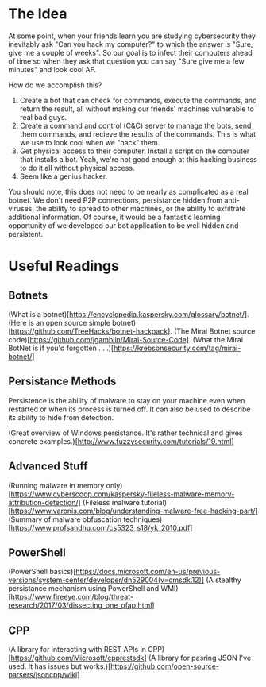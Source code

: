 # The Idea

At some point, when your friends learn you are studying cybersecurity they inevitably ask "Can you hack my computer?" to which the answer is "Sure, give me a couple of weeks". So our goal is to infect their computers ahead of time so when they ask that question you can say "Sure give me a few minutes" and look cool AF.

How do we accomplish this?

1. Create a bot that can check for commands, execute the commands, and return the result, all without making our friends' machines vulnerable to real bad guys.
2. Create a command and control (C&C) server to manage the bots, send them commands, and recieve the results of the commands. This is what we use to look cool when we "hack" them.
3. Get physical access to their computer. Install a script on the computer that installs a bot. Yeah, we're not good enough at this hacking business to do it all without physical access.  
4. Seem like a genius hacker.

You should note, this does not need to be nearly as complicated as a real botnet. We don't need P2P connections, persistance hidden from anti-viruses, the ability to spread to other machines, or the ability to exfiltrate additional information. Of course, it would be a fantastic learning opportunity of we developed our bot application to be well hidden and persistent.

# Useful Readings

## Botnets
(What is a botnet)[https://encyclopedia.kaspersky.com/glossary/botnet/].
(Here is an open source simple botnet)[https://github.com/TreeHacks/botnet-hackpack].
(The Mirai Botnet source code)[https://github.com/jgamblin/Mirai-Source-Code].
(What the Mirai BotNet is if you'd forgotten . . .)[https://krebsonsecurity.com/tag/mirai-botnet/]

## Persistance Methods
Persistence is the ability of malware to stay on your machine even when restarted or when its process is turned off. It can also be used to describe its ability to hide from detection.

(Great overview of Windows persistance. It's rather technical and gives concrete examples.)[http://www.fuzzysecurity.com/tutorials/19.html]

## Advanced Stuff
(Running malware in memory only)[https://www.cyberscoop.com/kaspersky-fileless-malware-memory-attribution-detection/]
(Fileless malware tutorial)[https://www.varonis.com/blog/understanding-malware-free-hacking-part/]
(Summary of malware obfuscation techniques)[https://www.profsandhu.com/cs5323_s18/yk_2010.pdf]

## PowerShell
(PowerShell basics)[https://docs.microsoft.com/en-us/previous-versions/system-center/developer/dn529004(v=cmsdk.12)]
(A stealthy persistance mechanism using PowerShell and WMI)[https://www.fireeye.com/blog/threat-research/2017/03/dissecting_one_ofap.html]

## CPP
(A library for interacting with REST APIs in CPP)[https://github.com/Microsoft/cpprestsdk]
(A library for pasring JSON I've used. It has issues but works.)[https://github.com/open-source-parsers/jsoncpp/wiki]
